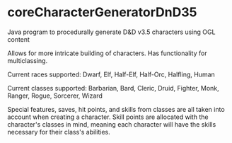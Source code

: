 # coreCharacterGeneratorDnD35
Java program to procedurally generate D&amp;D v3.5 characters using OGL content

Allows for more intricate building of characters. 
Has functionality for multiclassing. 

Current races supported:
Dwarf, Elf, Half-Elf, Half-Orc, Halfling, Human

Current classes supported:
Barbarian, Bard, Cleric, Druid, Fighter, Monk, Ranger, Rogue, Sorcerer, Wizard

Special features, saves, hit points, and skills from classes are all taken into account when creating a character. Skill points are allocated with the character's classes in mind, meaning each character will have the skills necessary for their class's abilities. 
